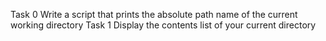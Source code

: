 Task 0
Write a script that prints the absolute path name of the current working directory
Task 1
Display the contents list of your current directory

